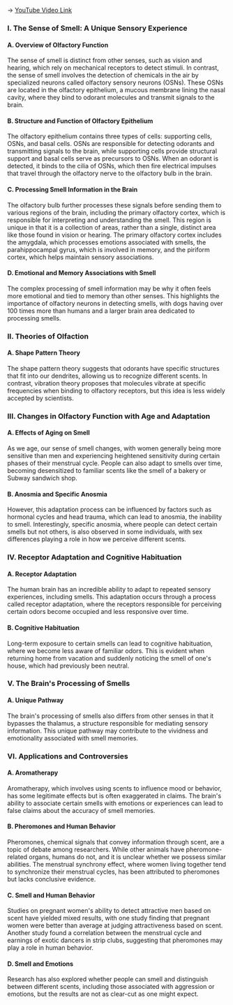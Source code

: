 -> [YouTube Video Link](https://www.youtube.com/watch?v=GjhTx_Ll9GU&list=PLWoagukcejEy2OOGnSIiAAMykzDxf4N5H&index=14&pp=iAQB)

### I. The Sense of Smell: A Unique Sensory Experience
#### A. Overview of Olfactory Function

The sense of smell is distinct from other senses, such as vision and hearing, which rely on mechanical receptors to detect stimuli. In contrast, the sense of smell involves the detection of chemicals in the air by specialized neurons called olfactory sensory neurons (OSNs). These OSNs are located in the olfactory epithelium, a mucous membrane lining the nasal cavity, where they bind to odorant molecules and transmit signals to the brain.

#### B. Structure and Function of Olfactory Epithelium

The olfactory epithelium contains three types of cells: supporting cells, OSNs, and basal cells. OSNs are responsible for detecting odorants and transmitting signals to the brain, while supporting cells provide structural support and basal cells serve as precursors to OSNs. When an odorant is detected, it binds to the cilia of OSNs, which then fire electrical impulses that travel through the olfactory nerve to the olfactory bulb in the brain.

#### C. Processing Smell Information in the Brain

The olfactory bulb further processes these signals before sending them to various regions of the brain, including the primary olfactory cortex, which is responsible for interpreting and understanding the smell. This region is unique in that it is a collection of areas, rather than a single, distinct area like those found in vision or hearing. The primary olfactory cortex includes the amygdala, which processes emotions associated with smells, the parahippocampal gyrus, which is involved in memory, and the piriform cortex, which helps maintain sensory associations.

#### D. Emotional and Memory Associations with Smell

The complex processing of smell information may be why it often feels more emotional and tied to memory than other senses. This highlights the importance of olfactory neurons in detecting smells, with dogs having over 100 times more than humans and a larger brain area dedicated to processing smells.

### II. Theories of Olfaction
#### A. Shape Pattern Theory

The shape pattern theory suggests that odorants have specific structures that fit into our dendrites, allowing us to recognize different scents. In contrast, vibration theory proposes that molecules vibrate at specific frequencies when binding to olfactory receptors, but this idea is less widely accepted by scientists.

### III. Changes in Olfactory Function with Age and Adaptation
#### A. Effects of Aging on Smell

As we age, our sense of smell changes, with women generally being more sensitive than men and experiencing heightened sensitivity during certain phases of their menstrual cycle. People can also adapt to smells over time, becoming desensitized to familiar scents like the smell of a bakery or Subway sandwich shop.

#### B. Anosmia and Specific Anosmia

However, this adaptation process can be influenced by factors such as hormonal cycles and head trauma, which can lead to anosmia, the inability to smell. Interestingly, specific anosmia, where people can detect certain smells but not others, is also observed in some individuals, with sex differences playing a role in how we perceive different scents.

### IV. Receptor Adaptation and Cognitive Habituation
#### A. Receptor Adaptation

The human brain has an incredible ability to adapt to repeated sensory experiences, including smells. This adaptation occurs through a process called receptor adaptation, where the receptors responsible for perceiving certain odors become occupied and less responsive over time.

#### B. Cognitive Habituation

Long-term exposure to certain smells can lead to cognitive habituation, where we become less aware of familiar odors. This is evident when returning home from vacation and suddenly noticing the smell of one's house, which had previously been neutral.

### V. The Brain's Processing of Smells
#### A. Unique Pathway

The brain's processing of smells also differs from other senses in that it bypasses the thalamus, a structure responsible for mediating sensory information. This unique pathway may contribute to the vividness and emotionality associated with smell memories.

### VI. Applications and Controversies
#### A. Aromatherapy

Aromatherapy, which involves using scents to influence mood or behavior, has some legitimate effects but is often exaggerated in claims. The brain's ability to associate certain smells with emotions or experiences can lead to false claims about the accuracy of smell memories.

#### B. Pheromones and Human Behavior

Pheromones, chemical signals that convey information through scent, are a topic of debate among researchers. While other animals have pheromone-related organs, humans do not, and it is unclear whether we possess similar abilities. The menstrual synchrony effect, where women living together tend to synchronize their menstrual cycles, has been attributed to pheromones but lacks conclusive evidence.

#### C. Smell and Human Behavior

Studies on pregnant women's ability to detect attractive men based on scent have yielded mixed results, with one study finding that pregnant women were better than average at judging attractiveness based on scent. Another study found a correlation between the menstrual cycle and earnings of exotic dancers in strip clubs, suggesting that pheromones may play a role in human behavior.

#### D. Smell and Emotions

Research has also explored whether people can smell and distinguish between different scents, including those associated with aggression or emotions, but the results are not as clear-cut as one might expect.